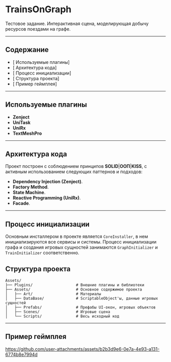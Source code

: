 # TrainsOnGraph

Тестовое задание. Интерактивная сцена, моделирующая добычу ресурсов поездами на графе.

---

## Содержание

- [ Используемые плагины]
- [ Архитектура кода]
- [ Процесс инициализации]
- [ Структура проекта]
- [ Пример геймплея]
  
---

## Используемые плагины

- **Zenject**
- **UniTask**
- **UniRx** 
- **TextMeshPro** 

---

## Архитектура кода

Проект построен с соблюдением принципов **SOLID**|**ООП**|**KISS**, с активным использованием следующих паттернов и подходов:

- **Dependency Injection (Zenject)**.
- **Factory Method**.
- **State Machine**.
- **Reactive Programming (UniRx)**.
- **Facade**.

---

## Процесс инициализации

Основным инсталлером в проекте является `CoreInstaller`, в нем инициализируются все сервисы и системы.
Процесс инициализации графа и создания игровых сущностей занимаются `GraphInitializer` и `TrainInitializer` соответственно.

## Структура проекта
```text
Assets/
├── Plugins/                   # Внешние плагины и библиотеки
├── Assets/                    # Основное содержимое проекта
│   ├── Art/                   # Материалы
│   ├── DataBase/              # ScriptableObject'ы, данные игровых сущностей
│   ├── Prefabs/               # Префабы UI-окон, игровых объектов
│   ├── Scenes/                # Игровые сцена
│   └── Scripts/               # Весь исходный код
```
 ---


## Пример геймплея
https://github.com/user-attachments/assets/b2b3d9e6-0e7a-4e93-a131-6774b8e7994d


